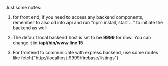 Just some notes:
1. for front end, if you need to access any backend components, remember to also
cd into api and run "npm install, start ..." to initiate the backend as well

2. The default local backend host is set to be **9999** for now. You can change it
in **/api/bin/www line 15**

3. For frontend to communicate with express backend, use some routes like
fetch("http://localhost:9999/firebase/listings")
